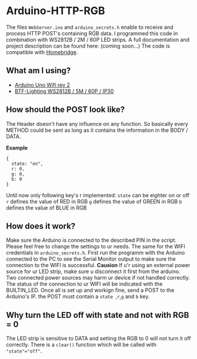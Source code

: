 # Arduino-HTTP-RGB
The files `WebServer.ino` and `arduino_secrets.h` enable to receive and process HTTP POST's containing RGB data. I programmed this code in combination with WS2812B / 2M / 60P LED strips. A full documentation and project description can be found here: (coming soon...)
The code is compatible with [Homebridge](https://homebridge.io/).

## What am I using?
- [Arduino Uno Wifi rev 2](https://store.arduino.cc/arduino-uno-wifi-rev2)
- [BTF-Lighting WS2812B / 5M / 60P / IP30](https://www.btf-lighting.com/products/ws2812b-led-pixel-strip-30-60-74-96-100-144-pixels-leds-m)

## How should the POST look like?
The Header doesn't have any influence on any function. So basically every METHOD could be sent as long as it contains the information in the BODY / DATA.

**Example**
```
{
  state: "on",
  r: 0,
  g: 0,
  b: 0
}
```

Until now only following key's r implemented:
`state` can be eighter on or off
`r` defines the value of RED in RGB
`g` defines the value of GREEN in RGB
`b` defines the value of BLUE in RGB

## How does it work?
Make sure the Arduino is connected to the described PIN in the script. Please feel free to change the settings to ur needs. The same for the WIFI credentials in `arduino_secrets.h`. First run the programm with the Arduino connected to the PC to see the Serial Monitor output to make sure the connection to the WIFI is successful. **Causion** If u'r using an external power source for ur LED strip, make sure u disconnect it first from the arduino. Two connected power sources may harm ur device if not handled correctly. The status of the connection to ur WIFI will be indicated with the BUILTIN_LED.
Once all is set up and workign fine, send a POST to the Arduino's IP. the POST must contain a `state `,`r`,`g` and `b` key. 

## Why turn the LED off with state and not with RGB = 0
The LED strip is sensitive to DATA and setting the RGB to 0 will not turn it off correctly. There is a `clear()` function which will be called with `"state"="off"`.  
